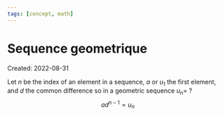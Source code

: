 ```yaml
---
tags: [concept, math] 
---
```

# Sequence geometrique
Created: 2022-08-31

Let $n$ be the index of an element in a sequence, $a \text{ or } u_1$ the first element, and $d$ the common difference so in a geometric sequence $u_n=$
?
$$ad^{n-1}=u_n$$
